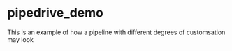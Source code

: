 # pipedrive_demo

This is an example of how a pipeline with different degrees of customsation may look
